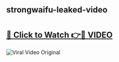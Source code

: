 ## strongwaifu-leaked-video 

# <h2><a href="http://freeplayer.one?title=strongwaifu-leaked-video&ref=21J">🔗 Click to Watch 👉🔴 VIDEO</a></h2>

<a href="http://freeplayer.one?title=strongwaifu-leaked-video&ref=21J" rel="nofollow" data-target="animated-image.originalLink"><img src="https://i.ibb.co.com/xMMVF88/686577567.gif" alt="Viral Video Original" style="max-width: 100%; display: inline-block;" data-target="animated-image.originalImage"></a>

